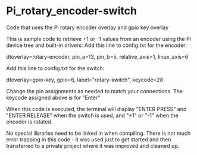# Pi_rotary_encoder-switch
Code that uses the Pi rotary encoder overlay and gpio key overlay

This is sample code to retrieve +1 or -1 values from an encoder using the Pi device tree and built-in drivers: Add this line to config.txt for the encoder:

dtoverlay=rotary-encoder, pin_a=13, pin_b=5, relative_axis=1, linux_axis=6

Add this line to config.txt for the switch:

dtoverlay=gpio-key, gpio=6, label="rotary-switch", keycode=28

Change the pin assignments as needed to match your connections. The keycode assigned above is for "Enter"

When this code is executed, the terminal will display "ENTER PRESS" and "ENTER RELEASE" when the switch is used, and "+1" or "-1" when the encoder is rotated.

No special libraries need to be linked in when compiling. There is not much error trapping in this code - it was used just to get started and then transferred to a private project where it was improved and cleaned up.
